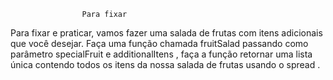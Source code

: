                     Para fixar

Para fixar e praticar, vamos fazer uma salada de frutas com itens adicionais que você desejar. Faça uma função chamada fruitSalad passando como parâmetro specialFruit e additionalItens , faça a função retornar uma lista única contendo todos os itens da nossa salada de frutas usando o spread .